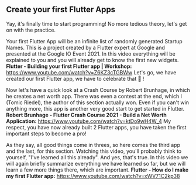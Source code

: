 ## Create your first Flutter Apps
Yay, it's finally time to start programming! No more tedious theory, let's get on with the practice.

Your first Flutter App will be an infinite list of randomly generated Startup Names. 
This is a project created by a Flutter expert at Google and presented at the Google IO Event 2021. 
In this video everything will be explained to you and you will already get to know the first new widgets.
**Flutter - Building your first Flutter app | Workshop:** https://www.youtube.com/watch?v=Z6KZ3cTGBWw
Let's go, we have created our first Flutter app, we have to celebrate that 🥳 !

Now let's have a quick look at a Crash Course by Robert Brunhage, in which he creates a net worth app. 
There was even a contest at the end, which I (Tomic Riedel), the author of this section actually won. 
Even if you can't win anything more, this app is another very good start to get started in Flutter.
**Robert Brunhage - Flutter Crash Course 2021 - Build a Net Worth Application:** https://www.youtube.com/watch?v=ktDo9wH4W_4
My respect, you have now already built 2 Flutter apps, you have taken the first important steps to become a pro!

As they say, all good things come in threes, so here comes the third app and the last, for this section. 
Watching this video, you'll probably think to yourself, "I've learned all this already". And yes, that's true. 
In this video we will again briefly summarize everything we have learned so far, but we will learn a few more things there, which are important.
**Flutter - How do I make my first Flutter app:** https://www.youtube.com/watch?v=xWV71C2kp38
